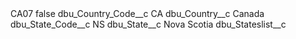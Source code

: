 <?xml version="1.0" encoding="UTF-8"?>
<CustomMetadata xmlns="http://soap.sforce.com/2006/04/metadata" xmlns:xsi="http://www.w3.org/2001/XMLSchema-instance" xmlns:xsd="http://www.w3.org/2001/XMLSchema">
    <label>CA07</label>
    <protected>false</protected>
    <values>
        <field>dbu_Country_Code__c</field>
        <value xsi:type="xsd:string">CA</value>
    </values>
    <values>
        <field>dbu_Country__c</field>
        <value xsi:type="xsd:string">Canada</value>
    </values>
    <values>
        <field>dbu_State_Code__c</field>
        <value xsi:type="xsd:string">NS</value>
    </values>
    <values>
        <field>dbu_State__c</field>
        <value xsi:type="xsd:string">Nova Scotia</value>
    </values>
    <values>
        <field>dbu_Stateslist__c</field>
        <value xsi:nil="true"/>
    </values>
</CustomMetadata>
